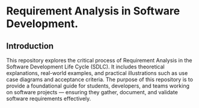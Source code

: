 # Requirement Analysis in Software Development.
## Introduction
This repository explores the critical process of Requirement Analysis in the Software Development Life Cycle (SDLC). It includes theoretical explanations, real-world examples, and practical illustrations such as use case diagrams and acceptance criteria. The purpose of this repository is to provide a foundational guide for students, developers, and teams working on software projects — ensuring they gather, document, and validate software requirements effectively.

